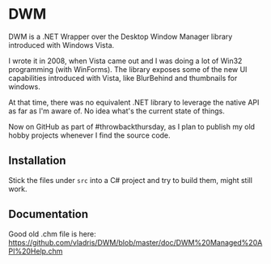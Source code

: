 DWM
===

DWM is a .NET Wrapper over the Desktop Window Manager library introduced with
Windows Vista.

I wrote it in 2008, when Vista came out and I was doing a lot of Win32 
programming (with WinForms). The library exposes some of the new UI 
capabilities introduced with Vista, like BlurBehind and thumbnails for windows.

At that time, there was no equivalent .NET library to leverage the native API
as far as I'm aware of. No idea what's the current state of things.

Now on GitHub as part of #throwbackthursday, as I plan to publish my old hobby
projects whenever I find the source code.

Installation
------------

Stick the files under `src` into a C# project and try to build them, might 
still work.

Documentation
-------------

Good old .chm file is here: https://github.com/vladris/DWM/blob/master/doc/DWM%20Managed%20API%20Help.chm
